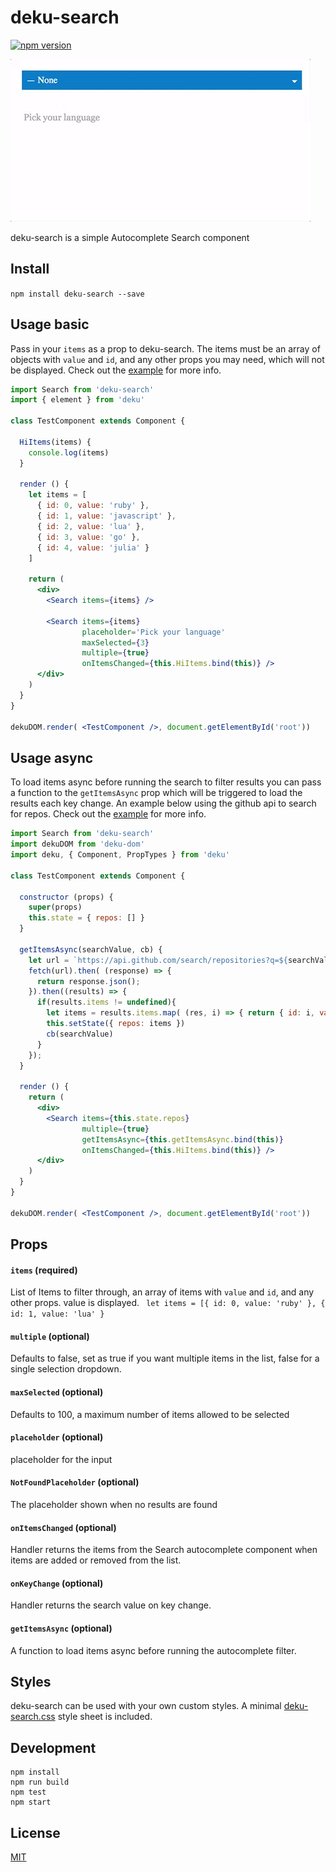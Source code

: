 # deku-search

[![npm version](https://badge.fury.io/js/deku-search.svg)](https://badge.fury.io/js/deku-search)

![](https://raw.githubusercontent.com/StevenIseki/deku-search/master/example/screenshot.gif)

deku-search is a simple Autocomplete Search component

## Install

`npm install deku-search --save`

## Usage basic

Pass in your `items` as a prop to deku-search. The items must be an array of objects with `value` and `id`, and any other props you may need, which will not be displayed. Check out the [example](https://github.com/StevenIseki/deku-search/blob/master/example) for more info.

```jsx
import Search from 'deku-search'
import { element } from 'deku'

class TestComponent extends Component {

  HiItems(items) {
    console.log(items)
  }

  render () {
    let items = [
      { id: 0, value: 'ruby' },
      { id: 1, value: 'javascript' },
      { id: 2, value: 'lua' },
      { id: 3, value: 'go' },
      { id: 4, value: 'julia' }
    ]

    return (
      <div>
        <Search items={items} />

        <Search items={items}
                placeholder='Pick your language'
                maxSelected={3}
                multiple={true}
                onItemsChanged={this.HiItems.bind(this)} />
      </div>
    )
  }
}

dekuDOM.render( <TestComponent />, document.getElementById('root'))
```

## Usage async

To load items async before running the search to filter results you can pass a function to the `getItemsAsync` prop which will be triggered to load the results each key change. An example below using the github api to search for repos. Check out the [example](https://github.com/StevenIseki/deku-search/blob/master/example) for more info.

```jsx
import Search from 'deku-search'
import dekuDOM from 'deku-dom'
import deku, { Component, PropTypes } from 'deku'

class TestComponent extends Component {

  constructor (props) {
    super(props)
    this.state = { repos: [] }
  }

  getItemsAsync(searchValue, cb) {
    let url = `https://api.github.com/search/repositories?q=${searchValue}&language=javascript`
    fetch(url).then( (response) => {
      return response.json();
    }).then((results) => {
      if(results.items != undefined){
        let items = results.items.map( (res, i) => { return { id: i, value: res.full_name } })
        this.setState({ repos: items })
        cb(searchValue)
      }
    });
  }

  render () {
    return (
      <div>
        <Search items={this.state.repos}
                multiple={true}
                getItemsAsync={this.getItemsAsync.bind(this)}
                onItemsChanged={this.HiItems.bind(this)} />
      </div>
    )
  }
}

dekuDOM.render( <TestComponent />, document.getElementById('root'))

```

## Props

#### `items` (required)
List of Items to filter through, an array of items with `value` and `id`, and any other props. value is displayed. ` let items = [{ id: 0, value: 'ruby' }, { id: 1, value: 'lua' }`

#### `multiple` (optional)
Defaults to false, set as true if you want multiple items in the list, false for a single selection dropdown.

#### `maxSelected` (optional)
Defaults to 100, a maximum number of items allowed to be selected

#### `placeholder` (optional)
placeholder for the input

#### `NotFoundPlaceholder` (optional)
The placeholder shown when no results are found

#### `onItemsChanged` (optional)
Handler returns the items from the Search autocomplete component when items are added or removed from the list.

#### `onKeyChange` (optional)
Handler returns the search value on key change.

#### `getItemsAsync` (optional)
A function to load items async before running the autocomplete filter.


## Styles

deku-search can be used with your own custom styles. A minimal [deku-search.css](https://github.com/StevenIseki/deku-search/blob/master/lib/deku-search.css) style sheet is included.

## Development

    npm install
    npm run build
    npm test
    npm start

## License

[MIT](http://isekivacenz.mit-license.org/)
